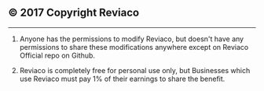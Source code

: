 © 2017 Copyright Reviaco
----------------------------- 
-----------------------------

1. Anyone has the permissions to modify Reviaco, but doesn't have any permissions to share these modifications anywhere except on Reviaco Official repo on Github. 

2. Reviaco is completely free for personal use only, but Businesses which use Reviaco must pay 1% of their earnings to share the benefit.
